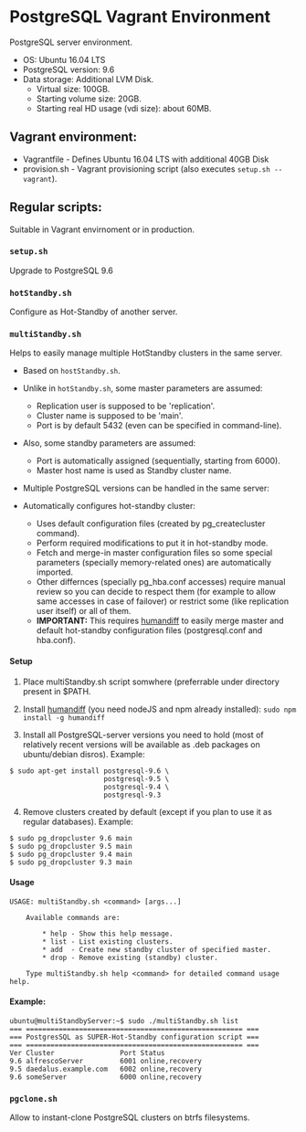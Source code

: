 PostgreSQL Vagrant Environment
==============================

PostgreSQL server environment.

  * OS: Ubuntu 16.04 LTS
  * PostgreSQL version: 9.6
  * Data storage: Additional LVM Disk.
    - Virtual size: 100GB.
    - Starting volume size: 20GB.
    - Starting real HD usage (vdi size): about 60MB.


<a name="vagrant"></a>
Vagrant environment:
--------------------

  * Vagrantfile    - Defines Ubuntu 16.04 LTS with additional 40GB Disk
  * provision.sh   - Vagrant provisioning script (also executes `setup.sh --vagrant`).


<a name="scripts"></a>
Regular scripts:
----------------

Suitable in Vagrant envirnoment or in production.


<a name="setup"></a>
### `setup.sh`

Upgrade to PostgreSQL 9.6


<a name="hotStandby"></a>
### `hotStandby.sh`

Configure as Hot-Standby of another server.


<a name="multiStandby"></a>
### `multiStandby.sh`

Helps to easily manage multiple HotStandby clusters in the same server.

  * Based on `hostStandby.sh`.

  * Unlike in `hotStandby.sh`, some master parameters are assumed:

    - Replication user is supposed to be 'replication'.
    - Cluster name is supposed to be 'main'.
    - Port is by default 5432 (even can be specified in command-line).

  * Also, some standby parameters are assumed:

    - Port is automatically assigned (sequentially, starting from 6000).
    - Master host name is used as Standby cluster name.

  * Multiple PostgreSQL versions can be handled in the same server:

  * Automatically configures hot-standby cluster:

    - Uses default configuration files (created by pg_createcluster command).
    - Perform required modifications to put it in hot-standby mode.
    - Fetch and merge-in master configuration files so some special parameters
      (specially memory-related ones) are automatically imported. 
    - Other differnces (specially pg_hba.conf accesses) require manual review
      so you can decide to respect them (for example to allow same accesses in
      case of failover) or restrict some (like replication user itself) or all
      of them.
    - **IMPORTANT:** This requires
      [humandiff](https://www.npmjs.com/package/humandiff) to easily merge
      master and default hot-standby configuration files (postgresql.conf and
      hba.conf).


#### Setup

  1. Place multiStandby.sh script somwhere (preferrable under directory present
in $PATH.

  2. Install [humandiff](https://www.npmjs.com/package/humandiff) (you need nodeJS and npm already installed): `sudo npm install -g humandiff`

  3. Install all PostgreSQL-server versions you need to hold (most of relatively recent versions will be available as .deb packages on ubuntu/debian disros). Example:


    $ sudo apt-get install postgresql-9.6 \
                           postgresql-9.5 \
                           postgresql-9.4 \
                           postgresql-9.3

  4. Remove clusters created by default (except if you plan to use it as regular databases). Example:


    $ sudo pg_dropcluster 9.6 main
    $ sudo pg_dropcluster 9.5 main
    $ sudo pg_dropcluster 9.4 main
    $ sudo pg_dropcluster 9.3 main


#### Usage


    USAGE: multiStandby.sh <command> [args...]

        Available commands are:

            * help - Show this help message.
            * list - List existing clusters.
            * add  - Create new standby cluster of specified master.
            * drop - Remove existing (standby) cluster.

        Type multiStandby.sh help <command> for detailed command usage help.


#### Example:

    ubuntu@multiStandbyServer:~$ sudo ./multiStandby.sh list
    === ===================================================== ===
    === PostgresSQL as SUPER-Hot-Standby configuration script ===
    === ===================================================== ===
    Ver Cluster                Port Status
    9.6 alfrescoServer         6001 online,recovery
    9.5 daedalus.example.com   6002 online,recovery
    9.6 someServer             6000 online,recovery



<a name="pgClone"></a>
### `pgclone.sh`

Allow to instant-clone PostgreSQL clusters on btrfs filesystems.


